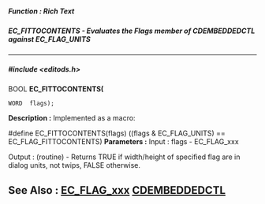##### Function : Rich Text
##### EC_FITTOCONTENTS - Evaluates the Flags member of CDEMBEDDEDCTL against EC_FLAG_UNITS
---
##### #include <editods.h>
BOOL **EC_FITTOCONTENTS(**

	WORD  flags);
**Description :**
Implemented as a macro:

#define EC_FITTOCONTENTS(flags) ((flags & EC_FLAG_UNITS) == 
EC_FLAG_FITTOCONTENTS)
**Parameters :**
Input :
flags  -  EC_FLAG_xxx

Output :
(routine)  -  Returns TRUE if width/height of specified flag are in dialog units, not twips, FALSE otherwise.  


**See Also :**
[EC_FLAG_xxx](D:/md_files/EC_FLAG_xxx.md)
[CDEMBEDDEDCTL](D:/md_files/CDEMBEDDEDCTL.md)
---
